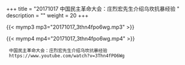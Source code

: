 +++
title = "20171017  中国民主革命大会：庄烈宏先生介绍乌坎抗暴经验 "
description = ""
weight = 20
+++

{{< mymp3 mp3="20171017_3thn4fpo6wg.mp3" >}}

{{< mymp4 mp4="20171017_3thn4fpo6wg.mp4" >}}

     
     中国民主革命大会：庄烈宏先生介绍乌坎抗暴经验 
     https://www.youtube.com/watch?v=3Thn4fPO6Wg 

